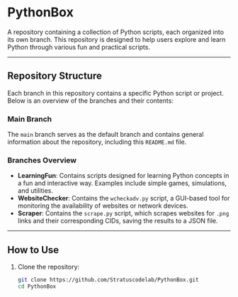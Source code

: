 # PythonBox

A repository containing a collection of Python scripts, each organized into its own branch. This repository is designed to help users explore and learn Python through various fun and practical scripts.

---

## Repository Structure

Each branch in this repository contains a specific Python script or project. Below is an overview of the branches and their contents:

### Main Branch
The `main` branch serves as the default branch and contains general information about the repository, including this `README.md` file.

### Branches Overview

- **LearningFun**: Contains scripts designed for learning Python concepts in a fun and interactive way. Examples include simple games, simulations, and utilities.
- **WebsiteChecker**: Contains the `wcheckadv.py` script, a GUI-based tool for monitoring the availability of websites or network devices.
- **Scraper**: Contains the `scrape.py` script, which scrapes websites for `.png` links and their corresponding CIDs, saving the results to a JSON file.

---

## How to Use

1. Clone the repository:
   ```bash
   git clone https://github.com/Stratuscodelab/PythonBox.git
   cd PythonBox
